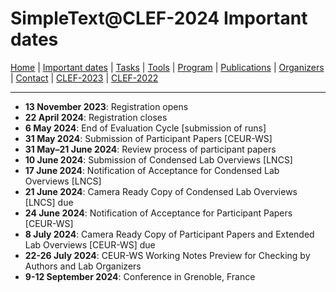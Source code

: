 # SimpleText@CLEF-2024 Important dates

[Home](./) | [Important dates](./dates) | [Tasks](./tasks)  | [Tools](./tools) | 
[Program](./program) | [Publications](./publications) | [Organizers](./organizers) | [Contact](./contact) | [CLEF-2023](https://simpletext-project.com/2023/clef/) |
[CLEF-2022](https://simpletext-project.com/2022/clef/en/)

---

* **13 November 2023**: Registration opens
* **22 April 2024**: Registration closes
* **6 May 2024**: End of Evaluation Cycle [submission of runs]
* **31 May 2024**: Submission of Participant Papers [CEUR-WS]
* **31 May–21 June 2024**: Review process of participant papers
* **10 June 2024**: Submission of Condensed Lab Overviews [LNCS]
* **17 June 2024**: Notification of Acceptance for Condensed Lab Overviews [LNCS]
* **21 June 2024**: Camera Ready Copy of Condensed Lab Overviews [LNCS] due
* **24 June 2024**: Notification of Acceptance for Participant Papers [CEUR-WS]
* **8 July 2024**: Camera Ready Copy of Participant Papers and Extended Lab Overviews [CEUR-WS] due
* **22-26 July 2024**: CEUR-WS Working Notes Preview for Checking by Authors and Lab Organizers
* **9-12 September 2024**: Conference in Grenoble, France
